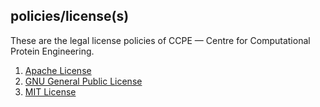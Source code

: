 ## policies/license(s)
These are the legal license policies of CCPE — Centre for Computational Protein Engineering.

1. [Apache License](https://github.com/CCPE/CCPE/blob/master/policies/licenses/apache-license.txt)
2. [GNU General Public License](https://github.com/CCPE/CCPE/blob/master/policies/licenses/gpl-license.txt)
3. [MIT License](https://github.com/CCPE/CCPE/blob/master/policies/licenses/mit-license.txt)

